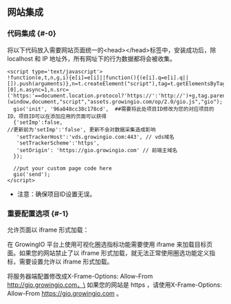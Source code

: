 ## 网站集成

### **代码集成** {#-0}

将以下代码放入需要网站页面统一的&lt;head&gt;&lt;/head&gt;标签中，安装成功后，除 localhost 和 IP 地址外，所有网址下的行为数据都将会被收集。

```
<script type='text/javascript'>!function(e,t,n,g,i){e[i]=e[i]||function(){(e[i].q=e[i].q||[]).push(arguments)},n=t.createElement("script"),tag=t.getElementsByTagName("script")[0],n.async=1,n.src=('https:'==document.location.protocol?'https://':'http://')+g,tag.parentNode.insertBefore(n,tag)}(window,document,"script","assets.growingio.com/op/2.0/gio.js","gio");  gio('init', '96a848cc38c178cd',  ##需要将此处项目ID修改为您的对应项目的ID，项目ID可以在添加应用的页面可以获得  {'setImp':false,//更新前为'setImp':'false', 更新不会对数据采集造成影响   'setTrackerHost':'vds.growingio.com:443', // vds域名   'setTrackerScheme':'https',   'setOrigin': 'https://gio.growingio.com' // 前端主域名  });  //put your custom page code here  gio('send');</script>
```

*   注意：确保项目ID设置无误。

### **重要配置选项** {#-1}

允许页面以 iframe 形式加载：

在 GrowingIO 平台上使用可视化圈选指标功能需要使用 iframe
来加载目标页面。如果您的网站禁止了以 iframe
形式加载，就无法正常使用圈选功能定义指标，需要设置允许以 iframe
形式加载。

将服务器端配置修改成X-Frame-Options: Allow-From http://gio.growingio.com，\
如果您的网站是 https ，请使用X-Frame-Options: Allow-From
https://gio.growingio.com 。